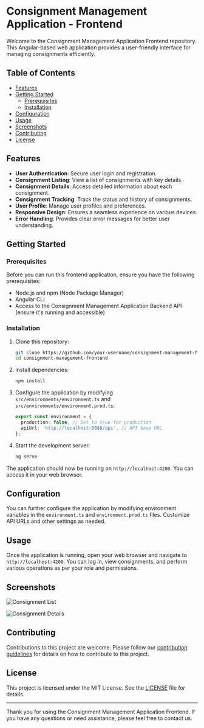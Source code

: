 # Consignment Management Application - Frontend

Welcome to the Consignment Management Application Frontend repository. This Angular-based web application provides a user-friendly interface for managing consignments efficiently.

## Table of Contents

- [Features](#features)
- [Getting Started](#getting-started)
  - [Prerequisites](#prerequisites)
  - [Installation](#installation)
- [Configuration](#configuration)
- [Usage](#usage)
- [Screenshots](#screenshots)
- [Contributing](#contributing)
- [License](#license)

## Features

- **User Authentication**: Secure user login and registration.
- **Consignment Listing**: View a list of consignments with key details.
- **Consignment Details**: Access detailed information about each consignment.
- **Consignment Tracking**: Track the status and history of consignments.
- **User Profile**: Manage user profiles and preferences.
- **Responsive Design**: Ensures a seamless experience on various devices.
- **Error Handling**: Provides clear error messages for better user understanding.

## Getting Started

### Prerequisites

Before you can run this frontend application, ensure you have the following prerequisites:

- Node.js and npm (Node Package Manager)
- Angular CLI
- Access to the Consignment Management Application Backend API (ensure it's running and accessible)

### Installation

1. Clone this repository:

   ```bash
   git clone https://github.com/your-username/consignment-management-frontend.git
   cd consignment-management-frontend
   ```

2. Install dependencies:

   ```bash
   npm install
   ```

3. Configure the application by modifying `src/environments/environment.ts` and `src/environments/environment.prod.ts`:

   ```typescript
   export const environment = {
     production: false, // Set to true for production
     apiUrl: 'http://localhost:8080/api', // API base URL
   };
   ```

4. Start the development server:

   ```bash
   ng serve
   ```

The application should now be running on `http://localhost:4200`. You can access it in your web browser.

## Configuration

You can further configure the application by modifying environment variables in the `environment.ts` and `environment.prod.ts` files. Customize API URLs and other settings as needed.

## Usage

Once the application is running, open your web browser and navigate to `http://localhost:4200`. You can log in, view consignments, and perform various operations as per your role and permissions.

## Screenshots

![Consignment List](/screenshots/consignment-list.png)

![Consignment Details](/screenshots/consignment-details.png)

## Contributing

Contributions to this project are welcome. Please follow our [contribution guidelines](CONTRIBUTING.md) for details on how to contribute to this project.

## License

This project is licensed under the MIT License. See the [LICENSE](LICENSE) file for details.

---

Thank you for using the Consignment Management Application Frontend. If you have any questions or need assistance, please feel free to contact us.
